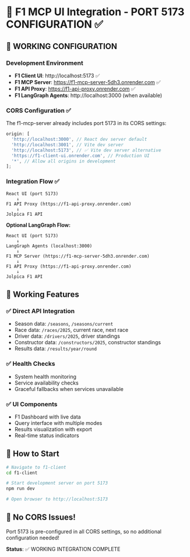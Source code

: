 # 🏁 F1 MCP UI Integration - PORT 5173 CONFIGURATION ✅

## 🚀 WORKING CONFIGURATION

### Development Environment

- **F1 Client UI**: http://localhost:5173 ✅
- **F1 MCP Server**: https://f1-mcp-server-5dh3.onrender.com ✅
- **F1 API Proxy**: https://f1-api-proxy.onrender.com ✅
- **F1 LangGraph Agents**: http://localhost:3000 (when available)

### CORS Configuration ✅

The f1-mcp-server already includes port 5173 in its CORS settings:

```javascript
origin: [
  'http://localhost:3000', // React dev server default
  'http://localhost:3001', // Vite dev server
  'http://localhost:5173', // ✅ Vite dev server alternative
  'https://f1-client-ui.onrender.com', // Production UI
  '*', // Allow all origins in development
];
```

### Integration Flow ✅

```
React UI (port 5173)
    ↓
F1 API Proxy (https://f1-api-proxy.onrender.com)
    ↓
Jolpica F1 API
```

**Optional LangGraph Flow:**

```
React UI (port 5173)
    ↓
LangGraph Agents (localhost:3000)
    ↓
F1 MCP Server (https://f1-mcp-server-5dh3.onrender.com)
    ↓
F1 API Proxy (https://f1-api-proxy.onrender.com)
    ↓
Jolpica F1 API
```

## 🔧 Working Features

### ✅ Direct API Integration

- Season data: `/seasons`, `/seasons/current`
- Race data: `/races/2025`, current race, next race
- Driver data: `/drivers/2025`, driver standings
- Constructor data: `/constructors/2025`, constructor standings
- Results data: `/results/year/round`

### ✅ Health Checks

- System health monitoring
- Service availability checks
- Graceful fallbacks when services unavailable

### ✅ UI Components

- F1 Dashboard with live data
- Query interface with multiple modes
- Results visualization with export
- Real-time status indicators

## 🚀 How to Start

```bash
# Navigate to f1-client
cd f1-client

# Start development server on port 5173
npm run dev

# Open browser to http://localhost:5173
```

## 🎯 No CORS Issues!

Port 5173 is pre-configured in all CORS settings, so no additional configuration needed!

**Status**: ✅ WORKING INTEGRATION COMPLETE
